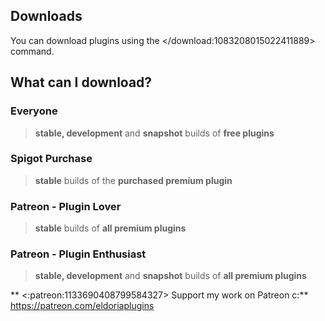 ## Downloads

You can download plugins using the </download:1083208015022411889> command.

## What can I download?

### Everyone
> **stable, development** and **snapshot** builds of **free plugins**

### Spigot Purchase
> **stable** builds of the **purchased premium plugin**

### Patreon - Plugin Lover  
> **stable** builds of **all premium plugins**

### Patreon - Plugin Enthusiast  
>  **stable, development** and **snapshot** builds of **all premium plugins**

** <:patreon:1133690408799584327>  Support my work on Patreon c:**
<https://patreon.com/eldoriaplugins>
